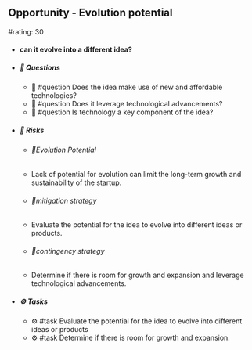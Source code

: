 ## Opportunity - Evolution potential
#rating: 30
- #### can it evolve into a different idea?
- ##### 💭 Questions
  - 💭 #question Does the idea make use of new and affordable technologies?
  - 💭 #question Does it leverage technological advancements?
  - 💭 #question Is technology a key component of the idea?
- ##### 🚨 Risks
  - ###### 🚨Evolution Potential
  - Lack of potential for evolution can limit the long-term growth and sustainability of the startup.
  - ###### 🚨mitigation strategy
  - Evaluate the potential for the idea to evolve into different ideas or products.
  - ###### 🚨contingency strategy
  - Determine if there is room for growth and expansion and leverage technological advancements.
- ##### ⚙️ Tasks
  - ⚙️ #task Evaluate the potential for the idea to evolve into different ideas or products
  - ⚙️ #task  Determine if there is room for growth and expansion.


